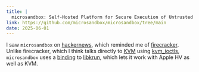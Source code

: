 ```yaml
---
title: |
  microsandbox: Self-Hosted Platform for Secure Execution of Untrusted User/AI Code
link: https://github.com/microsandbox/microsandbox/tree/main
date: 2025-06-01
---
```


I saw `microsandbox` on [hackernews], which reminded me of [firecracker]. Unlike firecracker, which
I think talks directly to [KVM] using [kvm_ioctls], `microsandbox` uses a [binding] to [libkrun],
which lets it work with Apple HV as well as KVM.

[binding]: https://github.com/microsandbox/microsandbox/blob/2d01cf699878096641dbe49173dd3cd597a794da/microsandbox-core/lib/vm/ffi.rs
[libkrun]: https://github.com/containers/libkrun
[hackernews]: https://news.ycombinator.com/item?id=44135977
[firecracker]: https://github.com/firecracker-microvm/firecracker
[KVM]: https://www.kernel.org/doc/html/latest/virt/kvm/index.html
[kvm_ioctls]: https://docs.rs/kvm-ioctls/latest/kvm_ioctls/
